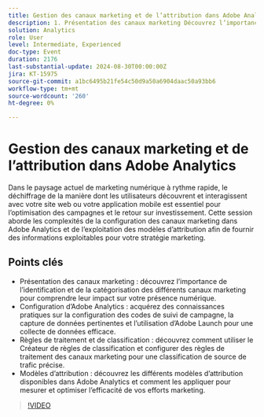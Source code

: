 ```yaml
---
title: Gestion des canaux marketing et de l’attribution dans Adobe Analytics
description: 1. Présentation des canaux marketing Découvrez l’importance d’identifier et de classer les différents canaux marketing afin de comprendre leur impact sur votre présence numérique. 2. Configurer Adobe Analytics - Acquérez des connaissances pratiques sur la configuration des codes de suivi de campagne, la capture de données pertinentes et l’utilisation d’Adobe Launch pour une collecte de données efficace. 3. Règles de classification et de traitement Découvrez comment utiliser le Créateur de règles de classification et configurer des règles de traitement des canaux marketing pour une classification de source de trafic précise. 4. Modèles d’attribution Découvrez les différents modèles d’attribution disponibles dans Adobe Analytics et comment les appliquer pour mesurer et optimiser l’efficacité de vos efforts marketing.
solution: Analytics
role: User
level: Intermediate, Experienced
doc-type: Event
duration: 2176
last-substantial-update: 2024-08-30T00:00:00Z
jira: KT-15975
source-git-commit: a1bc6495b21fe54c50d9a50a6904daac50a93bb6
workflow-type: tm+mt
source-wordcount: '260'
ht-degree: 0%

---
```



# Gestion des canaux marketing et de l’attribution dans Adobe Analytics

Dans le paysage actuel de marketing numérique à rythme rapide, le déchiffrage de la manière dont les utilisateurs découvrent et interagissent avec votre site web ou votre application mobile est essentiel pour l’optimisation des campagnes et le retour sur investissement. Cette session aborde les complexités de la configuration des canaux marketing dans Adobe Analytics et de l’exploitation des modèles d’attribution afin de fournir des informations exploitables pour votre stratégie marketing.

## Points clés

* Présentation des canaux marketing : découvrez l’importance de l’identification et de la catégorisation des différents canaux marketing pour comprendre leur impact sur votre présence numérique.
* Configuration d’Adobe Analytics : acquérez des connaissances pratiques sur la configuration des codes de suivi de campagne, la capture de données pertinentes et l’utilisation d’Adobe Launch pour une collecte de données efficace.
* Règles de traitement et de classification : découvrez comment utiliser le Créateur de règles de classification et configurer des règles de traitement des canaux marketing pour une classification de source de trafic précise.
* Modèles d’attribution : découvrez les différents modèles d’attribution disponibles dans Adobe Analytics et comment les appliquer pour mesurer et optimiser l’efficacité de vos efforts marketing.

>[!VIDEO](https://video.tv.adobe.com/v/3432747/?learn=on)
